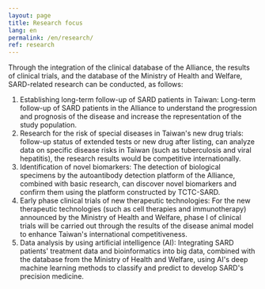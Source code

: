 ```yaml
---
layout: page
title: Research focus
lang: en
permalink: /en/research/
ref: research
---
```



Through the integration of the clinical database of the Alliance, the results of clinical trials, and the database of the Ministry of Health and Welfare, SARD-related research can be conducted, as follows:
1. Establishing long-term follow-up of SARD patients in Taiwan: Long-term follow-up of SARD patients in the Alliance to understand the progression and prognosis of the disease and increase the representation of the study population.
2. Research for the risk of special diseases in Taiwan's new drug trials: follow-up status of extended tests or new drug after listing, can analyze data on specific disease risks in Taiwan (such as tuberculosis and viral hepatitis), the research results would be competitive internationally.
3. Identification of novel biomarkers: The detection of biological specimens by the autoantibody detection platform of the Alliance, combined with basic research, can discover novel biomarkers and confirm them using the platform constructed by TCTC-SARD.
4. Early phase clinical trials of new therapeutic technologies: For the new therapeutic technologies (such as cell therapies and immunotherapy) announced by the Ministry of Health and Welfare, phase I of clinical trials will be carried out through the results of the disease animal model to enhance Taiwan's international competitiveness.
5. Data analysis by using artificial intelligence (AI): Integrating SARD patients' treatment data and bioinformatics into big data, combined with the database from the Ministry of Health and Welfare, using AI's deep machine learning methods to classify and predict to develop SARD's precision medicine.
